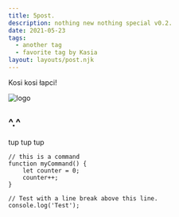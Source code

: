 ```yaml
---
title: 5post.
description: nothing new nothing special v0.2.
date: 2021-05-23
tags:
  - another tag
  - favorite tag by Kasia
layout: layouts/post.njk
---
```



Kosi kosi łapci!

<img class="logo" src="../../img/Baby Yoda.svg" alt="logo">

## ^.^

tup tup tup

``` text/2-3
// this is a command
function myCommand() {
	let counter = 0;
	counter++;
}

// Test with a line break above this line.
console.log('Test');
```
